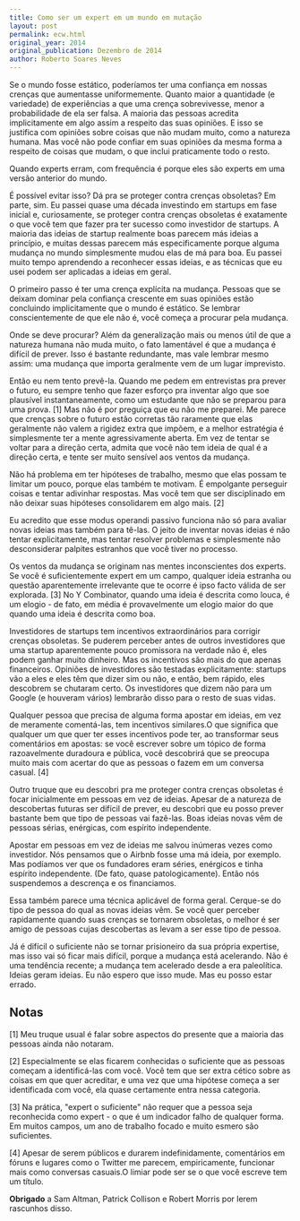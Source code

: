 ```yaml
---
title: Como ser um expert em um mundo em mutação
layout: post
permalink: ecw.html
original_year: 2014
original_publication: Dezembro de 2014
author: Roberto Soares Neves
---
```


Se o mundo fosse estático, poderíamos ter uma confiança em nossas crenças que aumentasse uniformemente. Quanto maior a quantidade (e variedade) de experiências a que uma crença sobrevivesse, menor a probabilidade de ela ser falsa. A maioria das pessoas acredita implicitamente em algo assim a respeito das suas opiniões. E isso se justifica com opiniões sobre coisas que não mudam muito, como a natureza humana. Mas você não pode confiar em suas opiniões da mesma forma a respeito de coisas que mudam, o que inclui praticamente todo o resto.

Quando experts erram, com frequência é porque eles são experts em uma versão anterior do mundo.

É possível evitar isso? Dá pra se proteger contra crenças obsoletas? Em parte, sim. Eu passei quase uma década investindo em startups em fase inicial e, curiosamente, se proteger contra crenças obsoletas é exatamente o que você tem que fazer pra ter sucesso como investidor de startups. A maioria das ideias de startup realmente boas parecem más ideias a princípio, e muitas dessas parecem más especificamente porque alguma mudança no mundo simplesmente mudou elas de má para boa. Eu passei muito tempo aprendendo a reconhecer essas ideias, e as técnicas que eu usei podem ser aplicadas a ideias em geral.

O primeiro passo é ter uma crença explícita na mudança. Pessoas que se deixam dominar pela confiança crescente em suas opiniões estão concluindo implicitamente que o mundo é estático. Se lembrar conscientemente de que ele não é, você começa a procurar pela mudança.

Onde se deve procurar? Além da generalização mais ou menos útil de que a natureza humana não muda muito, o fato lamentável é que a mudança é difícil de prever. Isso é bastante redundante, mas vale lembrar mesmo assim: uma mudança que importa geralmente vem de um lugar imprevisto.

Então eu nem tento prevê-la. Quando me pedem em entrevistas pra prever o futuro, eu sempre tenho que fazer esforço pra inventar algo que soe plausível instantaneamente, como um estudante que não se preparou para uma prova. [1] Mas não é por preguiça que eu não me preparei. Me parece que crenças sobre o futuro estão corretas tão raramente que elas geralmente não valem a rigidez extra que impõem, e a melhor estratégia é simplesmente ter a mente agressivamente aberta. Em vez de tentar se voltar para a direção certa, admita que você não tem ideia de qual é a direção certa, e tente ser muito sensível aos ventos da mudança.

Não há problema em ter hipóteses de trabalho, mesmo que elas possam te limitar um pouco, porque elas também te motivam. É empolgante perseguir coisas e tentar adivinhar respostas. Mas você tem que ser disciplinado em não deixar suas hipóteses consolidarem em algo mais. [2]

Eu acredito que esse modus operandi passivo funciona não só para avaliar novas ideias mas também para tê-las. O jeito de inventar novas ideias é não tentar explicitamente, mas tentar resolver problemas e simplesmente não desconsiderar palpites estranhos que você tiver no processo.

Os ventos da mudança se originam nas mentes inconscientes dos experts. Se você é suficientemente expert em um campo, qualquer ideia estranha ou questão aparentemente irrelevante que te ocorre é ipso facto válida de ser explorada. [3] No Y Combinator, quando uma ideia é descrita como louca, é um elogio - de fato, em média é provavelmente um elogio maior do que quando uma ideia é descrita como boa.

Investidores de startups tem incentivos extraordinários para corrigir crenças obsoletas. Se puderem perceber antes de outros investidores que uma startup aparentemente pouco promissora na verdade não é, eles podem ganhar muito dinheiro. Mas os incentivos são mais do que apenas financeiros. Opiniões de investidores são testadas explicitamente: startups vão a eles e eles têm que dizer sim ou não, e então, bem rápido, eles descobrem se chutaram certo. Os investidores que dizem não para um Google (e houveram vários) lembrarão disso para o resto de suas vidas.

Qualquer pessoa que precisa de alguma forma apostar em ideias, em vez de meramente comentá-las, tem incentivos similares.O que significa que qualquer um que quer ter esses incentivos pode ter, ao transformar seus comentários em apostas: se você escrever sobre um tópico de forma razoavelmente duradoura e pública, você descobrirá que se preocupa muito mais com acertar do que as pessoas o fazem em um conversa casual. [4]

Outro truque que eu descobri pra me proteger contra crenças obsoletas é focar inicialmente em pessoas em vez de ideias. Apesar de a natureza de descobertas futuras ser difícil de prever, eu descobri que eu posso prever bastante bem que tipo de pessoas vai fazê-las. Boas ideias novas vêm de pessoas sérias, enérgicas, com espírito independente.

Apostar em pessoas em vez de ideias me salvou inúmeras vezes como investidor. Nós pensamos que o Airbnb fosse uma má ideia, por exemplo. Mas podíamos ver que os fundadores eram séries, enérgicos e tinha espírito independente. (De fato, quase patologicamente). Então nós suspendemos a descrença e os financiamos.

Essa também parece uma técnica aplicável de forma geral. Cerque-se do tipo de pessoa do qual as novas ideias vêm. Se você quer perceber rapidamente quando suas crenças se tornarem obsoletas, o melhor é ser amigo de pessoas cujas descobertas as levam a ser esse tipo de pessoa.

Já é difícil o suficiente não se tornar prisioneiro da sua própria expertise, mas isso vai só ficar mais difícil, porque a mudança está acelerando. Não é uma tendência recente; a mudança tem acelerado desde a era paleolítica. Ideias geram ideias. Eu não espero que isso mude. Mas eu posso estar errado.





## Notas

[1] Meu truque usual é falar sobre aspectos do presente que a maioria das pessoas ainda não notaram.

[2] Especialmente se elas ficarem conhecidas o suficiente que as pessoas começam a identificá-las com você. Você tem que ser extra cético sobre as coisas em que quer acreditar, e uma vez que uma hipótese começa a ser identificada com você, ela quase certamente entra nessa categoria.

[3] Na prática, "expert o suficiente" não requer que a pessoa seja reconhecida como expert - o que é um indicador falho de qualquer forma. Em muitos campos, um ano de trabalho focado e muito esmero são suficientes.

[4] Apesar de serem públicos e durarem indefinidamente, comentários em fóruns e lugares como o Twitter me parecem, empiricamente, funcionar mais como conversas casuais.O limiar pode ser se o que você escreve tem um título.

**Obrigado** a Sam Altman, Patrick Collison e Robert Morris por lerem rascunhos disso.
